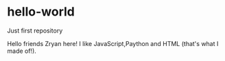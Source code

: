 # hello-world
Just first repository

Hello friends
Zryan here!
I like JavaScript,Paython and HTML (that's what I made of!).
